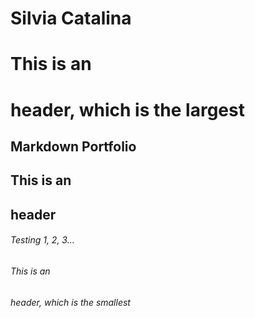# Silvia Catalina
# This is an <h1> header, which is the largest

## Markdown Portfolio
## This is an <h2> header
  
###### Testing 1, 2, 3...
###### This is an <h6> header, which is the smallest
